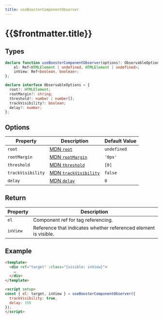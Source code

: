 ```yaml
---
title: useBoosterComponentObserver
---
```


# {{$frontmatter.title}}

## Types

```typescript
declare function useBoosterComponentObserver(options?: ObservableOptions): {
    el: Ref<HTMLElement | undefined, HTMLElement | undefined>;
    inView: Ref<boolean, boolean>;
};

declare interface ObservableOptions = {
  root?: HTMLElement;
  rootMargin?: string;
  threshold?: number | number[];
  trackVisibility?: boolean;
  delay?: number;
};
```

## Options

| Property          | Description                                                                                                         | Default Value |
| ----------------- | ------------------------------------------------------------------------------------------------------------------- | ------------- |
| `root`            | [MDN `root`](https://developer.mozilla.org/en-US/docs/Web/API/Intersection_Observer_API#root)                       | `undefined`   |
| `rootMargin`      | [MDN `rootMargin`](https://developer.mozilla.org/en-US/docs/Web/API/Intersection_Observer_API#rootMargin)           | `'0px'`       |
| `threshold`       | [MDN `threshold`](https://developer.mozilla.org/en-US/docs/Web/API/Intersection_Observer_API#threshold)             | `[0]`         |
| `trackVisibility` | [MDN `trackVisibility`](https://developer.mozilla.org/en-US/docs/Web/API/Intersection_Observer_API#trackVisibility) | `false`       |
| `delay`           | [MDN `delay`](https://developer.mozilla.org/en-US/docs/Web/API/Intersection_Observer_API#delay)                     | `0`           |

## Return

| Property | Description                                                     |
| -------- | --------------------------------------------------------------- |
| `el`     | Component ref for tag referencing.                              |
| `inView` | Reference that indicates whether referenced element is visible. |

## Example

```html
<template>
  <div ref="target" :class="{visible: inView}">
    …
  </div>
</template>

<script setup>
const { el: target, inView } = useBoosterComponentObserver({
  trackVisibility: true,
  delay: 350
});
</script>
```
